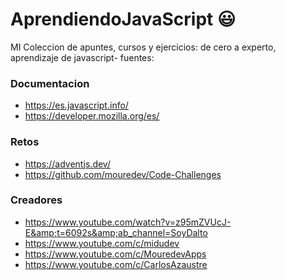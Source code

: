 # AprendiendoJavaScript 😃
MI Coleccion de apuntes, cursos y ejercicios: de cero a experto, aprendizaje de javascript-
fuentes:
### Documentacion
- https://es.javascript.info/
- https://developer.mozilla.org/es/

### Retos
- https://adventjs.dev/
- https://github.com/mouredev/Code-Challenges

### Creadores
- https://www.youtube.com/watch?v=z95mZVUcJ-E&amp;t=6092s&amp;ab_channel=SoyDalto
- https://www.youtube.com/c/midudev
- https://www.youtube.com/c/MouredevApps
- https://www.youtube.com/c/CarlosAzaustre

